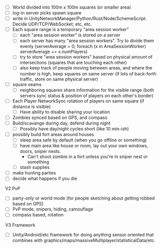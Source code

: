 - [ ] World divided into 100m x 100m squares (or smaller area)
- [ ] log-in server picks spawn square
- [ ] write in UnityNetworkManager/Python/Rust/Node/SchemeScript. Decide UDP/TCP/WebSocket, etc, etc.
- [ ] Each square range is a temporary "area session worker" 
	- [ ] each "area session worker" is stored on a server
	- [ ] each server has many "area session workers". Try to divide them evenly (serverAverage = 0; foreach (x in AreaSessionWorker) serverAverage += x.numPlayers)
	- [ ] try to store "area session workers" based on physical amount of intersections (squares that are touching each other)
	- [ ] also keep track of people moving between areas, and where the number is high, keep squares on same server (if lots of back-forth traffic, store on same physical server)
- [ ] square seams
	- [ ] neighboring squares share information for the visible range (both servers sync status & position of players on each other's border)
- [ ] Each Player NetworkSync rotation of players on same square (if distance is visible)
	- [ ] Have ability to disable sharing your location

- [ ] Zombies synced based on GPS, and compass
- [ ] Build/scavange during day, defend during night
	- [ ] Possibly have day/night cycles short (like 10 min-ish)
- [ ] possibly build fort areas around houses
	- [ ] sleep area safe by default (when you go offline or something)
	- [ ] have main area like house or room, lay out your own windows, doors, sniper nests.
		- Can't shoot zombie in a fort unless you're in sniper nest or something
	- [ ] stash supplies
- [ ] make hunting parties
- [ ] decide what happens if you die

V2 PvP
- [ ] party-only or world mode (for people sketching about getting robbed based on GPS)
- [ ] PvP mode, snipers, hiding, camouflage 
- [ ] compass based, rotation

V3 Framework
- [ ] Unity/Android/etc framework for doing anything sensor oriented that combines with graphics/maps/massiveMultiplayer/statisticalData/etc.

